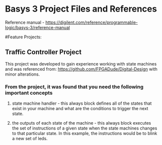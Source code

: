 # Basys 3 Project Files and References

Reference manual - https://digilent.com/reference/programmable-logic/basys-3/reference-manual      

#Feature Projects: 
## Traffic Controller Project

This project was developed to gain experience working with state machines and was referenced from: https://github.com/FPGADude/Digital-Design with minor alterations. 

### From the project, it was found that you need the following important concepts

1. state machine handler - this always block defines all of the states that exist in your machine and what are the conditions to trigger the next state.

2. the outputs of each state of the machine - this always block executes the set of instructions of a given state when the state machines changes to that particular state. In this example, the instructions would be to blink a new set of leds. 